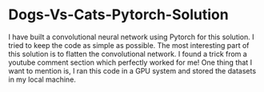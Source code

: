 # Dogs-Vs-Cats-Pytorch-Solution
I have built a convolutional neural network using Pytorch for this solution. I tried to keep the code as simple as possible. The most interesting part of this solution is to flatten the convolutional network. I found a trick from a youtube comment section which perfectly worked for me! One thing that I want to mention is, I ran this code in a GPU system and stored the datasets in my local machine. 
